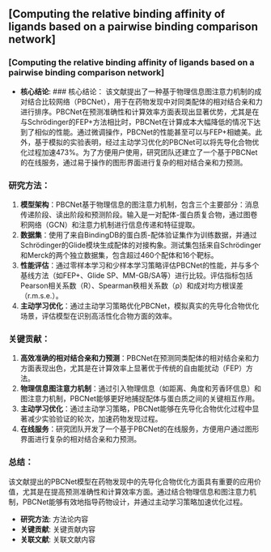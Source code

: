 ## [Computing the relative binding affinity of ligands based on a pairwise binding  comparison network]
### [Computing the relative binding affinity of ligands based on a pairwise binding  comparison network]
- **核心结论**: ### 核心结论：
该文献提出了一种基于物理信息图注意力机制的成对结合比较网络（PBCNet），用于在药物发现中对同类配体的相对结合亲和力进行排序。PBCNet在预测准确性和计算效率方面表现出显著优势，尤其是在与Schrödinger的FEP+方法相比时，PBCNet在计算成本大幅降低的情况下达到了相似的性能。通过微调操作，PBCNet的性能甚至可以与FEP+相媲美。此外，基于模拟的实验表明，经过主动学习优化的PBCNet可以将先导化合物优化过程加速473%。为了方便用户使用，研究团队还建立了一个基于PBCNet的在线服务，通过易于操作的图形界面进行复杂的相对结合亲和力预测。

### 研究方法：
1. **模型架构**：PBCNet基于物理信息的图注意力机制，包含三个主要部分：消息传递阶段、读出阶段和预测阶段。输入是一对配体-蛋白质复合物，通过图卷积网络（GCN）和注意力机制进行信息传递和特征提取。
2. **数据集**：使用了来自BindingDB的蛋白质-配体验证集作为训练数据，并通过Schrödinger的Glide模块生成配体的对接构象。测试集包括来自Schrödinger和Merck的两个独立数据集，包含超过460个配体和16个靶标。
3. **性能评估**：通过零样本学习和少样本学习策略评估PBCNet的性能，并与多个基线方法（如FEP+、Glide SP、MM-GB/SA等）进行比较。评估指标包括Pearson相关系数（R）、Spearman秩相关系数（ρ）和成对均方根误差（r.m.s.e.）。
4. **主动学习优化**：通过主动学习策略优化PBCNet，模拟真实的先导化合物优化场景，评估模型在识别高活性化合物方面的效率。

### 关键贡献：
1. **高效准确的相对结合亲和力预测**：PBCNet在预测同类配体的相对结合亲和力方面表现出色，尤其是在计算效率上显著优于传统的自由能扰动（FEP）方法。
2. **物理信息图注意力机制**：通过引入物理信息（如距离、角度和芳香环信息）和图注意力机制，PBCNet能够更好地捕捉配体与蛋白质之间的关键相互作用。
3. **主动学习优化**：通过主动学习策略，PBCNet能够在先导化合物优化过程中显著减少实验验证的轮次，加速药物发现过程。
4. **在线服务**：研究团队开发了一个基于PBCNet的在线服务，方便用户通过图形界面进行复杂的相对结合亲和力预测。

### 总结：
该文献提出的PBCNet模型在药物发现中的先导化合物优化方面具有重要的应用价值，尤其是在提高预测准确性和计算效率方面。通过结合物理信息和图注意力机制，PBCNet能够有效地指导药物设计，并通过主动学习策略加速优化过程。
- **研究方法**: 方法论内容
- **关键贡献**: 关键贡献内容
- **关联文献**: 关联文献内容
